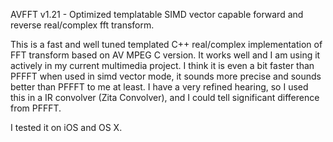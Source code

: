 AVFFT v1.21 - Optimized templatable SIMD vector capable forward and reverse real/complex fft transform.

This is a fast and well tuned templated C++ real/complex implementation of FFT transform based on 
AV MPEG C version. It works well and I am using it actively in my current multimedia project. 
I think it is even a bit faster than PFFFT when used in simd vector mode, it sounds more precise 
and sounds better than PFFFT to me at least. I have a very refined hearing, so I used this in a 
IR convolver (Zita Convolver), and I could tell significant difference from PFFFT.

I tested it on iOS and OS X.
